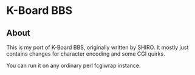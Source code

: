 # K-Board BBS

## About
This is my port of K-Board BBS, originally written by SHIRO. It mostly just contains changes for character encoding and some CGI quirks.

You can run it on any ordinary perl fcgiwrap instance.
